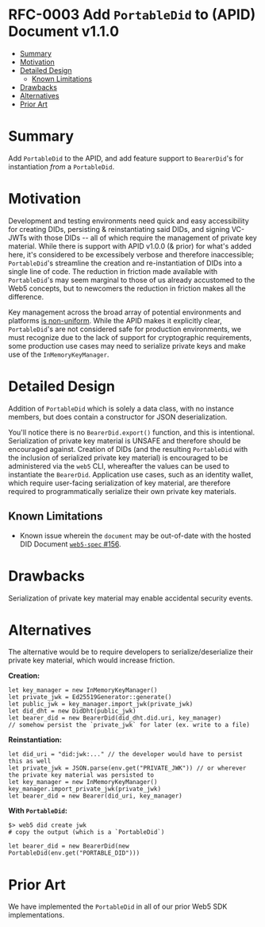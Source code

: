 # RFC-0003 Add `PortableDid` to (APID) Document v1.1.0 <!-- omit in toc -->

- [Summary](#summary)
- [Motivation](#motivation)
- [Detailed Design](#detailed-design)
  - [Known Limitations](#known-limitations)
- [Drawbacks](#drawbacks)
- [Alternatives](#alternatives)
- [Prior Art](#prior-art)

# Summary

Add `PortableDid` to the APID, and add feature support to `BearerDid`'s for instantiation *from* a `PortableDid`.

# Motivation

Development and testing environments need quick and easy accessibility for creating DIDs, persisting & reinstantiating said DIDs, and signing VC-JWTs with those DIDs -- all of which require the management of private key material. While there is support with APID v1.0.0 (& prior) for what's added here, it's considered to be excessibely verbose and therefore inaccessible; `PortableDid`'s streamline the creation and re-instantiation of DIDs into a single line of code. The reduction in friction made available with `PortableDid`'s may seem marginal to those of us already accustomed to the Web5 concepts, but to newcomers the reduction in friction makes all the difference.

Key management across the broad array of potential environments and platforms [is non-uniform](https://github.com/TBD54566975/web5-spec/issues/142#issuecomment-2035411492). While the APID makes it explicitly clear, `PortableDid`'s are not considered safe for production environments, we must recognize due to the lack of support for cryptographic requirements, some production use cases may need to serialize private keys and make use of the `InMemoryKeyManager`.

# Detailed Design

Addition of `PortableDid` which is solely a data class, with no instance members, but does contain a constructor for JSON deserialization.

You'll notice there is no `BearerDid.export()` function, and this is intentional. Serialization of private key material is UNSAFE and therefore should be encouraged against. Creation of DIDs (and the resulting `PortableDid` with the inclusion of serialized private key material) is encouraged to be administered via the `web5` CLI, whereafter the values can be used to instantiate the `BearerDid`. Application use cases, such as an identity wallet, which require user-facing serialization of key material, are therefore required to programmatically serialize their own private key materials.

## Known Limitations

- Known issue wherein the `document` may be out-of-date with the hosted DID Document [`web5-spec` #156](https://github.com/TBD54566975/web5-spec/issues/156).

# Drawbacks

Serialization of private key material may enable accidental security events.

# Alternatives

The alternative would be to require developers to serialize/deserialize their private key material, which would increase friction.

**Creation:**

```pseudocode!
let key_manager = new InMemoryKeyManager()
let private_jwk = Ed25519Generator::generate()
let public_jwk = key_manager.import_jwk(private_jwk)
let did_dht = new DidDht(public_jwk)
let bearer_did = new BearerDid(did_dht.did.uri, key_manager)
// somehow persist the `private_jwk` for later (ex. write to a file)
```

**Reinstantiation:**

```pseudocode!
let did_uri = "did:jwk:..." // the developer would have to persist this as well
let private_jwk = JSON.parse(env.get("PRIVATE_JWK")) // or wherever the private key material was persisted to
let key_manager = new InMemoryKeyManager()
key_manager.import_private_jwk(private_jwk)
let bearer_did = new Bearer(did_uri, key_manager)
```

**With `PortableDid`:**

```shell
$> web5 did create jwk
# copy the output (which is a `PortableDid`)
```

```pseudocode!
let bearer_did = new BearerDid(new PortableDid(env.get("PORTABLE_DID")))
```

# Prior Art

We have implemented the `PortableDid` in all of our prior Web5 SDK implementations.